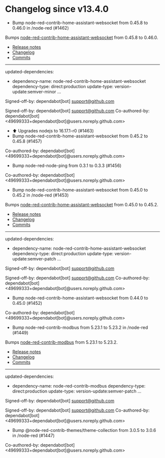 # Changelog since v13.4.0
- Bump node-red-contrib-home-assistant-websocket from 0.45.8 to 0.46.0 in /node-red (#1462)

Bumps [node-red-contrib-home-assistant-websocket](https://github.com/zachowj/node-red-contrib-home-assistant-websocket) from 0.45.8 to 0.46.0.
- [Release notes](https://github.com/zachowj/node-red-contrib-home-assistant-websocket/releases)
- [Changelog](https://github.com/zachowj/node-red-contrib-home-assistant-websocket/blob/main/CHANGELOG.md)
- [Commits](https://github.com/zachowj/node-red-contrib-home-assistant-websocket/compare/v0.45.8...v0.46.0)

---
updated-dependencies:
- dependency-name: node-red-contrib-home-assistant-websocket
  dependency-type: direct:production
  update-type: version-update:semver-minor
...

Signed-off-by: dependabot[bot] <support@github.com>

Signed-off-by: dependabot[bot] <support@github.com>
Co-authored-by: dependabot[bot] <49699333+dependabot[bot]@users.noreply.github.com> 
- ⬆️ Upgrades nodejs to 16.17.1-r0 (#1463) 
- Bump node-red-contrib-home-assistant-websocket from 0.45.2 to 0.45.8 (#1457)

Co-authored-by: dependabot[bot] <49699333+dependabot[bot]@users.noreply.github.com> 
- Bump node-red-node-ping from 0.3.1 to 0.3.3 (#1456)

Co-authored-by: dependabot[bot] <49699333+dependabot[bot]@users.noreply.github.com> 
- Bump node-red-contrib-home-assistant-websocket from 0.45.0 to 0.45.2 in /node-red (#1453)

Bumps [node-red-contrib-home-assistant-websocket](https://github.com/zachowj/node-red-contrib-home-assistant-websocket) from 0.45.0 to 0.45.2.
- [Release notes](https://github.com/zachowj/node-red-contrib-home-assistant-websocket/releases)
- [Changelog](https://github.com/zachowj/node-red-contrib-home-assistant-websocket/blob/main/CHANGELOG.md)
- [Commits](https://github.com/zachowj/node-red-contrib-home-assistant-websocket/compare/v0.45.0...v0.45.2)

---
updated-dependencies:
- dependency-name: node-red-contrib-home-assistant-websocket
  dependency-type: direct:production
  update-type: version-update:semver-patch
...

Signed-off-by: dependabot[bot] <support@github.com>

Signed-off-by: dependabot[bot] <support@github.com>
Co-authored-by: dependabot[bot] <49699333+dependabot[bot]@users.noreply.github.com> 
- Bump node-red-contrib-home-assistant-websocket from 0.44.0 to 0.45.0 (#1452)

Co-authored-by: dependabot[bot] <49699333+dependabot[bot]@users.noreply.github.com> 
- Bump node-red-contrib-modbus from 5.23.1 to 5.23.2 in /node-red (#1449)

Bumps [node-red-contrib-modbus](https://github.com/biancoroyal/node-red-contrib-modbus) from 5.23.1 to 5.23.2.
- [Release notes](https://github.com/biancoroyal/node-red-contrib-modbus/releases)
- [Changelog](https://github.com/BiancoRoyal/node-red-contrib-modbus/blob/master/CHANGELOG.md)
- [Commits](https://github.com/biancoroyal/node-red-contrib-modbus/commits)

---
updated-dependencies:
- dependency-name: node-red-contrib-modbus
  dependency-type: direct:production
  update-type: version-update:semver-patch
...

Signed-off-by: dependabot[bot] <support@github.com>

Signed-off-by: dependabot[bot] <support@github.com>
Co-authored-by: dependabot[bot] <49699333+dependabot[bot]@users.noreply.github.com> 
- Bump @node-red-contrib-themes/theme-collection from 3.0.5 to 3.0.6 in /node-red (#1447)

Co-authored-by: dependabot[bot] <49699333+dependabot[bot]@users.noreply.github.com> 
